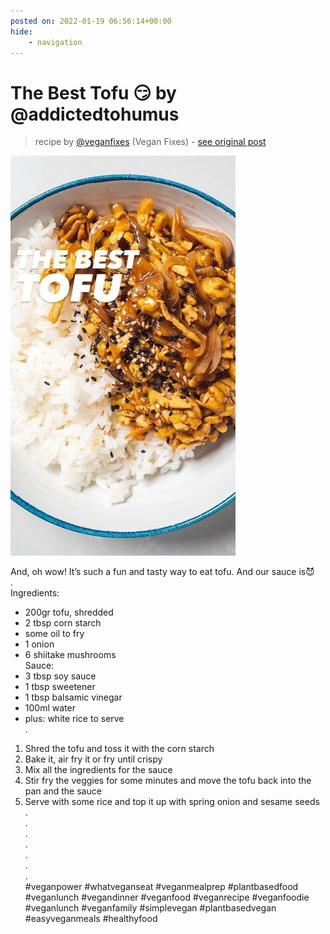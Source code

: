 ```yaml
---
posted on: 2022-01-19 06:56:14+00:00
hide:
    - navigation
---
```


# The Best Tofu 😏 by @addictedtohumus 

> recipe by [@veganfixes](https://www.instagram.com/veganfixes/) 
(Vegan Fixes) - [see original post](https://instagram.com/p/CY5wGdyDTA0)

![](../img/veganfixes_19-01-2022_0601.png)

And, oh wow! It’s such a fun and tasty way to eat tofu. And our sauce is😈  
.  
Ingredients:  
- 200gr tofu, shredded  
- 2 tbsp corn starch  
- some oil to fry  
- 1 onion  
- 6 shiitake mushrooms  
Sauce:  
- 3 tbsp soy sauce  
- 1 tbsp sweetener  
- 1 tbsp balsamic vinegar  
- 100ml water  
- plus: white rice to serve  
.  
1. Shred the tofu and toss it with the corn starch  
2. Bake it, air fry it or fry until crispy  
3. Mix all the ingredients for the sauce  
4. Stir fry the veggies for some minutes and move the tofu back into the pan and the sauce  
5. Serve with some rice and top it up with spring onion and sesame seeds  
.  
.  
.  
.  
.  
.  
.  
\#veganpower \#whatveganseat \#veganmealprep \#plantbasedfood \#veganlunch \#vegandinner \#veganfood \#veganrecipe \#veganfoodie \#veganlunch \#veganfamily \#simplevegan \#plantbasedvegan \#easyveganmeals \#healthyfood   